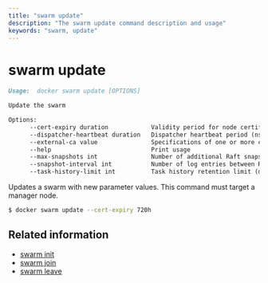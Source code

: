 ```yaml
---
title: "swarm update"
description: "The swarm update command description and usage"
keywords: "swarm, update"
---
```


<!-- This file is maintained within the docker/docker Github
     repository at https://github.com/docker/docker/. Make all
     pull requests against that repo. If you see this file in
     another repository, consider it read-only there, as it will
     periodically be overwritten by the definitive file. Pull
     requests which include edits to this file in other repositories
     will be rejected.
-->

# swarm update

```markdown
Usage:  docker swarm update [OPTIONS]

Update the swarm

Options:
      --cert-expiry duration            Validity period for node certificates (ns|us|ms|s|m|h) (default 2160h0m0s)
      --dispatcher-heartbeat duration   Dispatcher heartbeat period (ns|us|ms|s|m|h) (default 5s)
      --external-ca value               Specifications of one or more certificate signing endpoints
      --help                            Print usage
      --max-snapshots int               Number of additional Raft snapshots to retain
      --snapshot-interval int           Number of log entries between Raft snapshots
      --task-history-limit int          Task history retention limit (default 5)
```

Updates a swarm with new parameter values. This command must target a manager node.


```bash
$ docker swarm update --cert-expiry 720h
```

## Related information

* [swarm init](swarm_init.md)
* [swarm join](swarm_join.md)
* [swarm leave](swarm_leave.md)

